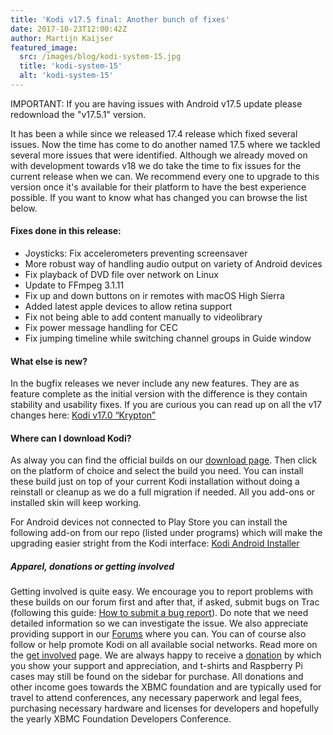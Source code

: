 ```yaml
---
title: 'Kodi v17.5 final: Another bunch of fixes'
date: 2017-10-23T12:00:42Z
author: Martijn Kaijser
featured_image:
  src: /images/blog/kodi-system-15.jpg
  title: 'kodi-system-15'
  alt: 'kodi-system-15'
---
```

IMPORTANT: If you are having issues with Android v17.5 update please redownload the "v17.5.1" version.

 It has been a while since we released 17.4 release which fixed several issues. Now the time has come to do another named 17.5 where we tackled several more issues that were identified. Although we already moved on with development towards v18 we do take the time to fix issues for the current release when we can. We recommend every one to upgrade to this version once it's available for their platform to have the best experience possible. If you want to know what has changed you can browse the list below.

 #### Fixes done in this release:

 
 * Joysticks: Fix accelerometers preventing screensaver
 * More robust way of handling audio output on variety of Android devices
 * Fix playback of DVD file over network on Linux
 * Update to FFmpeg 3.1.11
 * Fix up and down buttons on ir remotes with macOS High Sierra
 * Added latest apple devices to allow retina support
 * Fix not being able to add content manually to videolibrary
 * Fix power message handling for CEC
 * Fix jumping timeline while switching channel groups in Guide window
 
 #### What else is new?

 In the bugfix releases we never include any new features. They are as feature complete as the initial version with the difference is they contain stability and usability fixes. If you are curious you can read up on all the v17 changes here: [Kodi v17.0 “Krypton”](https://kodi.tv/kodi17)

 #### Where can I download Kodi?

 As alway you can find the official builds on our [download page](https://kodi.tv/download). Then click on the platform of choice and select the build you need. You can install these build just on top of your current Kodi installation without doing a reinstall or cleanup as we do a full migration if needed. All you add-ons or installed skin will keep working.

 For Android devices not connected to Play Store you can install the following add-on from our repo (listed under programs) which will make the upgrading easier stright from the Kodi interface: [Kodi Android Installer](https://kodi.tv/addon/scripts/kodi-android-installer)

 ##### Apparel, donations or getting involved

 Getting involved is quite easy. We encourage you to report problems with these builds on our forum first and after that, if asked, submit bugs on Trac (following this guide: [How to submit a bug report](https://kodi.wiki/view/HOW-TO:Submit_a_bug_report)). Do note that we need detailed information so we can investigate the issue. We also appreciate providing support in our [Forums](https://forum.kodi.tv/ "Kodi Forums") where you can. You can of course also follow or help promote Kodi on all available social networks. Read more on the [get involved](https://kodi.tv/get-involved) page. We are always happy to receive a [donation](https://kodi.tv/contribute/donate "Donate") by which you show your support and appreciation, and t-shirts and Raspberry Pi cases may still be found on the sidebar for purchase. All donations and other income goes towards the XBMC foundation and are typically used for travel to attend conferences, any necessary paperwork and legal fees, purchasing necessary hardware and licenses for developers and hopefully the yearly XBMC Foundation Developers Conference.

 